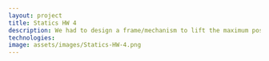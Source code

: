 ```yaml
---
layout: project
title: Statics HW 4
description: We had to design a frame/mechanism to lift the maximum possible weight to the highest possible height.
technologies: 
image: assets/images/Statics-HW-4.png
---
```


